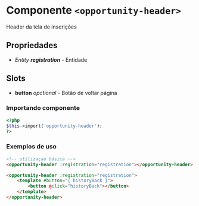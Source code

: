 # Componente `<opportunity-header>`
Header da tela de inscrições
  
## Propriedades
- *Entity **registration*** - Entidade

## Slots
- **button** *opctional* - Botão de voltar página

### Importando componente
```PHP
<?php 
$this->import('opportunity-header');
?>
```
### Exemplos de uso
```HTML
<!-- utilizaçao básica -->
<opportunity-header :registration="registration"></opportunity-header>

<opportunity-header :registration="registration">
    <template #button="{ historyBack }">
        <button @click="historyBack"></button>
    </template>
</opportunity-header>

```